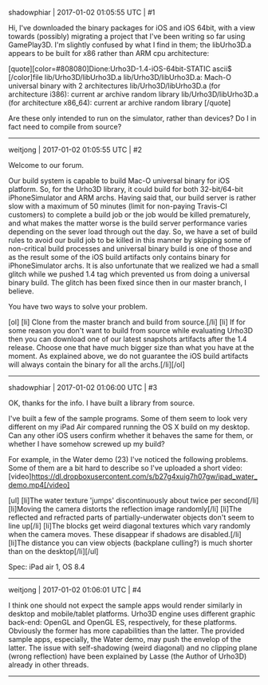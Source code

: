 shadowphiar | 2017-01-02 01:05:55 UTC | #1

Hi,
I've downloaded the binary packages for iOS and iOS 64bit, with a view towards (possibly) migrating a project that I've been writing so far using GamePlay3D. I'm slightly confused by what I find in them; the libUrho3D.a appears to be built for x86 rather than ARM cpu architecture:

[quote][color=#808080]Dione:Urho3D-1.4-iOS-64bit-STATIC ascii$ [/color]file lib/Urho3D/libUrho3D.a 
lib/Urho3D/libUrho3D.a: Mach-O universal binary with 2 architectures
lib/Urho3D/libUrho3D.a (for architecture i386):	current ar archive random library
lib/Urho3D/libUrho3D.a (for architecture x86_64):	current ar archive random library
[/quote]

Are these only intended to run on the simulator, rather than devices? Do I in fact need to compile from source?

-------------------------

weitjong | 2017-01-02 01:05:55 UTC | #2

Welcome to our forum.

Our build system is capable to build Mac-O universal binary for iOS platform. So, for the Urho3D library, it could build for both 32-bit/64-bit iPhoneSimulator and ARM archs. Having said that, our build server is rather slow with a maximum of 50 minutes (limit for non-paying Travis-CI customers) to complete a build job or the job would be killed prematurely, and what makes the matter worse is the build server performance varies depending on the sever load through out the day. So, we have a set of build rules to avoid our build job to be killed in this manner by skipping some of non-critical build processes and universal binary build is one of those and as the result some of the iOS build artifacts only contains binary for iPhoneSimulator archs. It is also unfortunate that we realized we had a small glitch while we pushed 1.4 tag which prevented us from doing a universal binary build. The glitch has been fixed since then in our master branch, I believe.

You have two ways to solve your problem.

[ol]
[li] Clone from the master branch and build from source.[/li]
[li] If for some reason you don't want to build from source while evaluating Urho3D then you can download one of our latest snapshots artifacts after the 1.4 release. Choose one that have much bigger size than what you have at the moment. As explained above, we do not guarantee the iOS build artifacts will always contain the binary for all the archs.[/li][/ol]

-------------------------

shadowphiar | 2017-01-02 01:06:00 UTC | #3

OK, thanks for the info. I have built a library from source.

I've built a few of the sample programs. Some of them seem to look very different on my iPad Air compared running the OS X build on my desktop. Can any other iOS users confirm whether it behaves the same for them, or whether I have somehow screwed up my build?

For example, in the Water demo (23) I've noticed the following problems. Some of them are a bit hard to describe so I've uploaded a short video:
[video]https://dl.dropboxusercontent.com/s/b27g4xuig7h07gw/ipad_water_demo.mp4[/video]

[ul]
[li]The water texture 'jumps' discontinuously about twice per second[/li]
[li]Moving the camera distorts the reflection image randomly[/li]
[li]The reflected and refracted parts of partially-underwater objects don't seem to line up[/li]
[li]The blocks get weird diagonal textures which vary randomly when the camera moves. These disappear if shadows are disabled.[/li]
[li]The distance you can view objects (backplane culling?) is much shorter than on the desktop[/li][/ul]

Spec: iPad air 1, OS 8.4

-------------------------

weitjong | 2017-01-02 01:06:01 UTC | #4

I think one should not expect the sample apps would render similarly in desktop and mobile/tablet platforms. Urho3D engine uses different graphic back-end: OpenGL and OpenGL ES, respectively, for these platforms. Obviously the former has more capabilities than the latter. The provided sample apps, especially, the Water demo, may push the envelop of the latter. The issue with self-shadowing (weird diagonal) and no clipping plane (wrong reflection) have been explained by Lasse (the Author of Urho3D) already in other threads.

-------------------------

